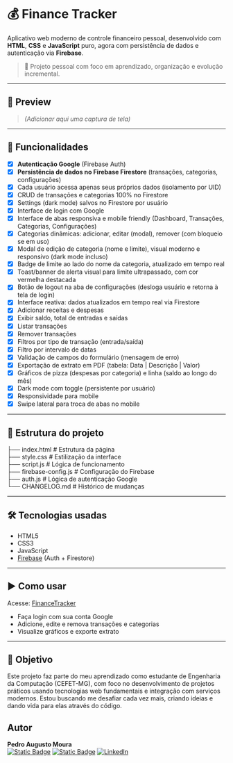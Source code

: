# 💰 Finance Tracker

Aplicativo web moderno de controle financeiro pessoal, desenvolvido com **HTML**, **CSS** e **JavaScript** puro, agora com persistência de dados e autenticação via **Firebase**.

> 🎯 Projeto pessoal com foco em aprendizado, organização e evolução incremental.

---

## 📸 Preview

> *(Adicionar aqui uma captura de tela)*

---

## 🚀 Funcionalidades

- [x] **Autenticação Google** (Firebase Auth)
- [x] **Persistência de dados no Firebase Firestore** (transações, categorias, configurações)
- [x] Cada usuário acessa apenas seus próprios dados (isolamento por UID)
- [x] CRUD de transações e categorias 100% no Firestore
- [x] Settings (dark mode) salvos no Firestore por usuário
- [x] Interface de login com Google
- [x] Interface de abas responsiva e mobile friendly (Dashboard, Transações, Categorias, Configurações)
- [x] Categorias dinâmicas: adicionar, editar (modal), remover (com bloqueio se em uso)
- [x] Modal de edição de categoria (nome e limite), visual moderno e responsivo (dark mode incluso)
- [x] Badge de limite ao lado do nome da categoria, atualizado em tempo real
- [x] Toast/banner de alerta visual para limite ultrapassado, com cor vermelha destacada
- [x] Botão de logout na aba de configurações (desloga usuário e retorna à tela de login)
- [x] Interface reativa: dados atualizados em tempo real via Firestore
- [x] Adicionar receitas e despesas
- [x] Exibir saldo, total de entradas e saídas
- [x] Listar transações
- [x] Remover transações
- [x] Filtros por tipo de transação (entrada/saída)
- [x] Filtro por intervalo de datas
- [x] Validação de campos do formulário (mensagem de erro)
- [x] Exportação de extrato em PDF (tabela: Data | Descrição | Valor)
- [x] Gráficos de pizza (despesas por categoria) e linha (saldo ao longo do mês)
- [x] Dark mode com toggle (persistente por usuário)
- [x] Responsividade para mobile
- [x] Swipe lateral para troca de abas no mobile

---

## 📁 Estrutura do projeto

├── index.html # Estrutura da página  
├── style.css # Estilização da interface  
├── script.js # Lógica de funcionamento  
├── firebase-config.js # Configuração do Firebase  
├── auth.js # Lógica de autenticação Google  
└── CHANGELOG.md # Histórico de mudanças  

---

## 🛠️ Tecnologias usadas

- HTML5
- CSS3
- JavaScript
- [Firebase](https://firebase.google.com/) (Auth + Firestore)

---

## ▶️ Como usar
Acesse: [FinanceTracker](https://pedroaugusto08.github.io/FinanceTracker/)

- Faça login com sua conta Google
- Adicione, edite e remova transações e categorias
- Visualize gráficos e exporte extrato

---

## 📌 Objetivo
Este projeto faz parte do meu aprendizado como estudante de Engenharia da Computação (CEFET-MG), com foco no desenvolvimento de projetos práticos usando tecnologias web fundamentais e integração com serviços modernos. Estou buscando me desafiar cada vez mais, criando ideias e dando vida para elas através do código.

## Autor

**Pedro Augusto Moura**  
[![Static Badge](https://img.shields.io/badge/%7C%20PedroAugusto08-black?style=flat-square&logo=github)](https://github.com/PedroAugusto08)
[![Static Badge](https://img.shields.io/badge/%7C%20pedroaugustomoura70927%40gmail.com-black?style=flat-square&logo=gmail)](mailto:pedroaugustomoura70927@gmail.com)
[![LinkedIn](https://img.shields.io/badge/-LinkedIn-0077B5?style=flat&logo=linkedin&logoColor=white)](https://linkedin.com/in/pedroagmoura)